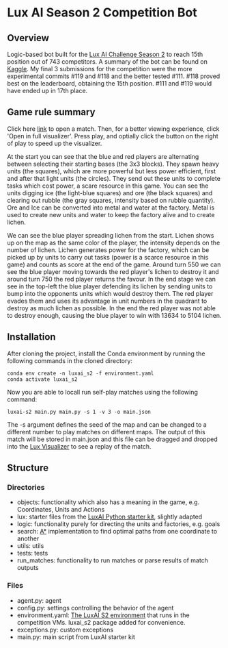 # Lux AI Season 2 Competition Bot

## Overview

Logic-based bot built for the [Lux AI Challenge Season 2](https://www.kaggle.com/competitions/lux-ai-season-2/overview) to reach 15th position out of 743 competitors. A summary of the bot can be found on [Kaggle](https://www.kaggle.com/competitions/lux-ai-season-2/discussion/407723). My final 3 submissions for the competition were the more experimental commits #119 and #118 and the better tested #111. #118 proved best on the leaderboard, obtaining the 15th position. #111 and #119 would have ended up in 17th place.

## Game rule summary
Click here [link](https://www.kaggle.com/competitions/lux-ai-season-2/leaderboard?dialog=episodes-episode-51776754) to open a match. Then, for a better viewing experience, click 'Open in full visualizer'. Press play, and optially click the button on the right of play to speed up the visualizer.

At the start you can see that the blue and red players are alternating between selecting their starting bases (the 3x3 blocks). They spawn heavy units (the squares), which are more powerful but less power efficient, first and after that light units (the circles). They send out these units to complete tasks which cost power, a scare resource in this game. You can see the units digging ice (the light-blue squares) and ore (the black squares) and clearing out rubble (the gray squares, intensity based on rubble quantity). Ore and Ice can be converted into metal and water at the factory. Metal is used to create new units and water to keep the factory alive and to create lichen.

We can see the blue player spreading lichen from the start. Lichen shows up on the map as the same color of the player, the intensity depends on the number of lichen. Lichen generates power for the factory, which can be picked up by units to carry out tasks (power is a scarce resource in this game) and counts as score at the end of the game. Around turn 550 we can see the blue player moving towards the red player's lichen to destroy it and around turn 750 the red player returns the favour. In the end stage we can see in the top-left the blue player defending its lichen by sending units to bump into the opponents units which would destroy them. The red player evades them and uses its advantage in unit numbers in the quadrant to destroy as much lichen as possible. In the end the red player was not able to destroy enough, causing the blue player to win with 13634 to 5104 lichen.

## Installation

After cloning the project, install the Conda environment by running the following commands in the cloned directory:

```
conda env create -n luxai_s2 -f environment.yaml
conda activate luxai_s2
```

Now you are able to locall run self-play matches using the following command:
```
luxai-s2 main.py main.py -s 1 -v 3 -o main.json
```

The -s argument defines the seed of the map and can be changed to a different number to play matches on different maps. The output of this match will be stored in main.json and this file can be dragged and dropped into the [Lux Visualizer](https://s2vis.lux-ai.org/#/) to see a replay of the match.


## Structure
### Directories
- objects: functionality which also has a meaning in the game, e.g. Coordinates, Units and Actions
- lux: starter files from the [LuxAI Python starter kit](https://github.com/Lux-AI-Challenge/Lux-Design-S2/tree/main/kits/python), slightly adapted
- logic: functionality purely for directing the units and factories, e.g. goals
- search: [A*](https://en.wikipedia.org/wiki/A*_search_algorithm) implementation to find optimal paths from one coordinate to another
- utils: utils
- tests: tests
- run_matches: functionality to run matches or parse results of match outputs

### Files
- agent.py: agent
- config.py: settings controlling the behavior of the agent
- environment.yaml: [The LuxAI S2 environment](https://github.com/Lux-AI-Challenge/Lux-Design-S2/blob/main/environment.yml) that runs in the competition VMs. luxai_s2 package added for convenience.
- exceptions.py: custom exceptions
- main.py: main script from LuxAI starter kit
